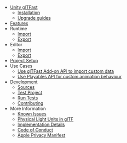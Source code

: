 * [Unity glTFast](index.md)
  * [Installation](installation.md)
  * [Upgrade guides](UpgradeGuides.md)
* [Features](features.md)
* Runtime
  * [Import](ImportRuntime.md)
  * [Export](ExportRuntime.md)
* Editor
  * [Import](ImportEditor.md)
  * [Export](ExportEditor.md)
* [Project Setup](ProjectSetup.md)
* Use Cases
  * [Use glTFast Add-on API to import custom data](UseCaseCustomExtras.md)
  * [Use Playables API for custom animation behaviour](UseCaseCustomPlayablesAnimation.md)
* [Development](development.md)
  * [Sources](sources.md)
  * [Test Project](test-project-setup.md)
  * [Run Tests](tests.md)
  * [Contributing](contributing.md)
* More Information
  * [Known Issues](KnownIssues.md)
  * [Physical Light Units in glTF](LightUnits.md)
  * [Implementation Details](ImplementationDetails.md)
  * [Code of Conduct](code-of-conduct.md)
  * [Apple Privacy Manifest](apple-privacy-manifest.md)
